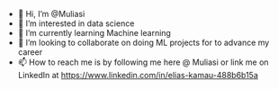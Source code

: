 - 👋 Hi, I’m @Muliasi
- 👀 I’m interested in data science 
- 🌱 I’m currently learning Machine learning 
- 💞️ I’m looking to collaborate on doing ML projects for to advance my career 
- 📫 How to reach me is by following me here @ Muliasi or link me on LinkedIn at https://www.linkedin.com/in/elias-kamau-488b6b15a

<!---
Muliasi/Muliasi is a ✨ special ✨ repository because its `README.md` (this file) appears on your GitHub profile.
You can click the Preview link to take a look at your changes.
--->
